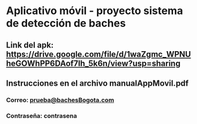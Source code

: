 # Aplicativo móvil - proyecto sistema de detección de baches
## Link del apk: https://drive.google.com/file/d/1waZgmc_WPNUheGOWhPP6DAof7Ih_5k6n/view?usp=sharing
## Instrucciones en el archivo manualAppMovil.pdf
### Correo: prueba@bachesBogota.com
### Contraseña: contrasena
